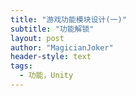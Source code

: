 ```yaml
---
title: "游戏功能模块设计(一)"
subtitle: "功能解锁"
layout: post
author: "MagicianJoker"
header-style: text
tags:
  - 功能，Unity
---
```

